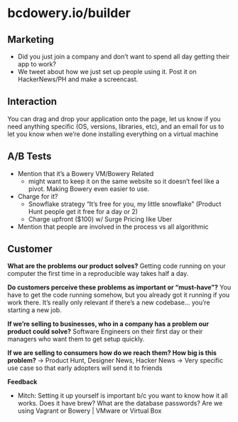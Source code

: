 # bcdowery.io/builder
## Marketing
- Did you just join a company and don’t want to spend all day getting their app to work?
- We tweet about how we just set up people using it. Post it on HackerNews/PH and make a screencast.

## Interaction
You can drag and drop your application onto the page, let us know if you need anything specific (OS, versions, libraries, etc), and an email for us to let you know when we’re done installing everything on a virtual machine

## A/B Tests
- Mention that it’s a Bowery VM/Bowery Related
	* might want to keep it on the same website so it doesn’t feel like a pivot. Making Bowery even easier to use.
- Charge for it?
	* Snowflake strategy “It’s free for you, my little snowflake” (Product Hunt people get it free for a day or 2)
	* Charge upfront ($100) w/ Surge Pricing like Uber
- Mention that people are involved in the process vs all algorithmic

## Customer
**What are the problems our product solves?**
Getting code running on your computer the first time in a reproducible way takes half a day.

**Do customers perceive these problems as important or “must-have”?**
You have to get the code running somehow, but you already got it running if you work there. It’s really only relevant if there’s a new codebase… you’re starting a new job.

**If we’re selling to businesses, who in a company has a problem our product could solve?**
Software Engineers on their first day or their managers who want them to get setup quickly.

**If we are selling to consumers how do we reach them? How big is this problem?**
-> Product Hunt, Designer News, Hacker News
-> Very specific use case so that early adopters will send it to friends

**Feedback**
- Mitch: Setting it up yourself is important b/c you want to know how it all works. Does it have brew? What are the database passwords? Are we using Vagrant or Bowery | VMware or Virtual Box

